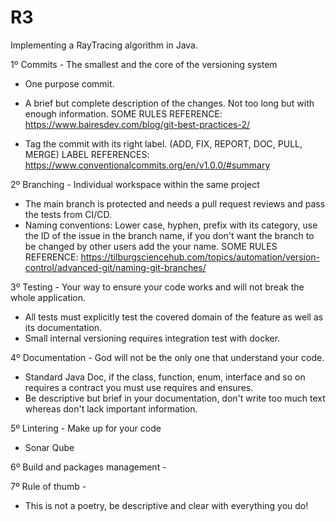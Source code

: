 # R3
Implementing a RayTracing algorithm in Java.

1º Commits - The smallest and the core of the versioning system
- One purpose commit.
- A brief but complete description of the changes. Not too long but with enough information.
 SOME RULES REFERENCE:  https://www.bairesdev.com/blog/git-best-practices-2/

- Tag the commit with its right label. (ADD, FIX, REPORT, DOC, PULL, MERGE) 
LABEL REFERENCES:   https://www.conventionalcommits.org/en/v1.0.0/#summary

2º Branching - Individual workspace within the same project
- The main branch is protected and needs a pull request reviews and pass the tests from CI/CD.
- Naming conventions: Lower case, hyphen, prefix with its category, use the ID of the issue in the branch name, if you don't want the branch to be changed by other users add the your name.
 SOME RULES REFERENCE:   https://tilburgsciencehub.com/topics/automation/version-control/advanced-git/naming-git-branches/

3º Testing - Your way to ensure your code works and will not break the whole application.
- All tests must explicitly test the covered domain of the feature as well as its documentation.
- Small internal versioning requires integration test with docker.

4º Documentation - God will not be the only one that understand your code.
- Standard Java Doc, if the class, function, enum, interface and so on requires a contract you must use requires and ensures.
- Be descriptive but brief in your documentation, don't write too much text whereas don't lack important information.

5º Lintering - Make up for your code
- Sonar Qube

6º Build and packages management - 

7º Rule of thumb - 
- This is not a poetry, be descriptive and clear with everything you do!
